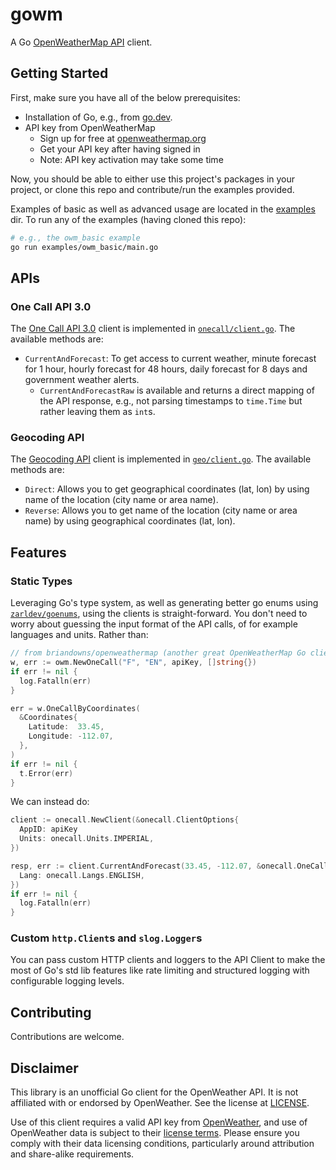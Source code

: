# gowm

A Go [OpenWeatherMap API](https://openweathermap.org/api) client.

## Getting Started

First, make sure you have all of the below prerequisites:

- Installation of Go, e.g., from [go.dev](https://go.dev/doc/install).
- API key from OpenWeatherMap
  - Sign up for free at [openweathermap.org](https://openweathermap.org/)
  - Get your API key after having signed in
  - Note: API key activation may take some time

Now, you should be able to either use this project's packages in your project, or clone this repo and contribute/run the examples provided.

Examples of basic as well as advanced usage are located in the [examples](./examples/) dir. To run any of the examples (having cloned this repo):

```bash
# e.g., the owm_basic example
go run examples/owm_basic/main.go
```

## APIs

### One Call API 3.0

The [One Call API 3.0](https://openweathermap.org/api/one-call-3) client is implemented in [`onecall/client.go`](./onecall/client.go). The available methods are:

- `CurrentAndForecast`: To get access to current weather, minute forecast for 1 hour, hourly forecast for 48 hours, daily forecast for 8 days and government weather alerts.
  - `CurrentAndForecastRaw` is available and returns a direct mapping of the API response, e.g., not parsing timestamps to `time.Time` but rather leaving them as `int`s.

### Geocoding API

The [Geocoding API](https://openweathermap.org/api/geocoding-api) client is implemented in [`geo/client.go`](./geo/client.go). The available methods are:

- `Direct`: Allows you to get geographical coordinates (lat, lon) by using name of the location (city name or area name).
- `Reverse`: Allows you to get name of the location (city name or area name) by using geographical coordinates (lat, lon).

## Features

### Static Types

Leveraging Go's type system, as well as generating better go enums using [`zarldev/goenums`](https://github.com/zarldev/goenums), using the clients is straight-forward. You don't need to worry about guessing the input format of the API calls, of for example languages and units. Rather than:

```go
// from briandowns/openweathermap (another great OpenWeatherMap Go client and the inspiration for this project)
w, err := owm.NewOneCall("F", "EN", apiKey, []string{})
if err != nil {
  log.Fatalln(err)
}

err = w.OneCallByCoordinates(
  &Coordinates{
    Latitude:  33.45,
    Longitude: -112.07,
  },
)
if err != nil {
  t.Error(err)
}
```

We can instead do:

```go
client := onecall.NewClient(&onecall.ClientOptions{
  AppID: apiKey
  Units: onecall.Units.IMPERIAL,
})

resp, err := client.CurrentAndForecast(33.45, -112.07, &onecall.OneCallOptions{
  Lang: onecall.Langs.ENGLISH,
})
if err != nil {
  log.Fatalln(err)
}
```

### Custom `http.Client`s and `slog.Logger`s

You can pass custom HTTP clients and loggers to the API Client to make the most of Go's std lib features like rate limiting and structured logging with configurable logging levels.

## Contributing

Contributions are welcome.

## Disclaimer

This library is an unofficial Go client for the OpenWeather API. It is not affiliated with or endorsed by OpenWeather. See the license at [LICENSE](./LICENSE).

Use of this client requires a valid API key from [OpenWeather](https://openweathermap.org/), and use of OpenWeather data is subject to their [license terms](https://openweathermap.org/price). Please ensure you comply with their data licensing conditions, particularly around attribution and share-alike requirements.
